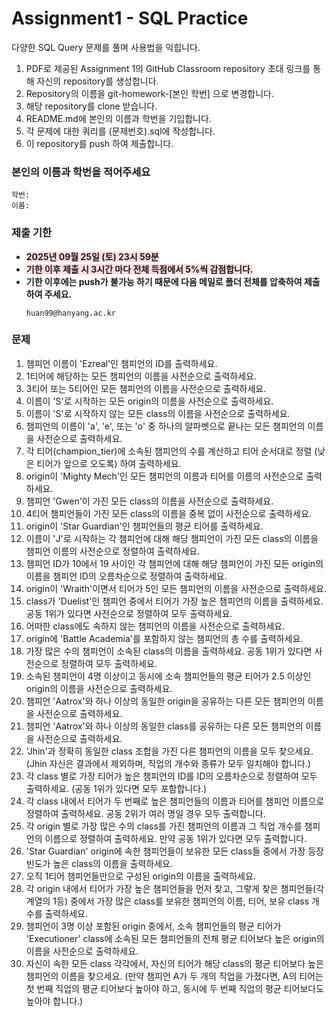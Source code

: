 # Assignment1 - SQL Practice

다양한 SQL Query 문제를 풀며 사용법을 익힙니다.

1. PDF로 제공된 Assignment 1의 GitHub Classroom repository 초대 링크를 통해 자신의 repository를 생성합니다.
2. Repository의 이름을 git-homework-[본인 학번] 으로 변경합니다.
3. 해당 repository를 clone 받습니다.
4. README.md에 본인의 이름과 학번을 기입합니다.
5. 각 문제에 대한 쿼리를 (문제번호).sql에 작성합니다.
6. 이 repository를 push 하여 제출합니다.

### 본인의 이름과 학번을 적어주세요
```
학번: 
이름: 
```

### 제출 기한
- <b style='background-color: #ffdce0'>2025년 09월 25일 (토) 23시 59분</b>
- <b style='background-color: #ffdce0'>기한 이후 제출 시 3시간 마다 전체 득점에서 5%씩 감점합니다.</b>
- <b>기한 이후에는 push가 불가능 하기 때문에 다음 메일로 폴더 전체를 압축하여 제출하여 주세요.</b>
  ```
  huan99@hanyang.ac.kr
  ```

### 문제
1. 챔피언 이름이 'Ezreal'인 챔피언의 ID를 출력하세요.
2. 1티어에 해당하는 모든 챔피언의 이름을 사전순으로 출력하세요.
3. 3티어 또는 5티어인 모든 챔피언의 이름을 사전순으로 출력하세요.
4. 이름이 'S'로 시작하는 모든 origin의 이름을 사전순으로 출력하세요.
5. 이름이 'S'로 시작하지 않는 모든 class의 이름을 사전순으로 출력하세요.
6. 챔피언의 이름이 'a', 'e', 또는 'o' 중 하나의 알파벳으로 끝나는 모든 챔피언의 이름을 사전순으로 출력하세요.
7. 각 티어(champion_tier)에 소속된 챔피언의 수를 계산하고 티어 순서대로 정렬 (낮은 티어가 앞으로 오도록) 하여 출력하세요.
8. origin이 'Mighty Mech'인 모든 챔피언의 이름과 티어를 이름의 사전순으로 출력하세요.
9. 챔피언 'Gwen'이 가진 모든 class의 이름을 사전순으로 출력하세요.
10. 4티어 챔피언들이 가진 모든 class의 이름을 중복 없이 사전순으로 출력하세요.
11. origin이 'Star Guardian'인 챔피언들의 평균 티어를 출력하세요.
12. 이름이 'J'로 시작하는 각 챔피언에 대해 해당 챔피언이 가진 모든 class의 이름을 챔피언 이름의 사전순으로 정렬하여 출력하세요.
13. 챔피언 ID가 10에서 19 사이인 각 챔피언에 대해 해당 챔피언이 가진 모든 origin의 이름을 챔피언 ID의 오름차순으로 정렬하여 출력하세요.
14. origin이 'Wraith'이면서 티어가 5인 모든 챔피언의 이름을 사전순으로 출력하세요.
15. class가 'Duelist'인 챔피언 중에서 티어가 가장 높은 챔피언의 이름을 출력하세요. 공동 1위가 있다면 사전순으로 정렬하여 모두 출력하세요.
16. 어떠한 class에도 속하지 않는 챔피언의 이름을 사전순으로 출력하세요.
17. origin에 'Battle Academia'를 포함하지 않는 챔피언의 총 수를 출력하세요.
18. 가장 많은 수의 챔피언이 소속된 class의 이름을 출력하세요. 공동 1위가 있다면 사전순으로 정렬하여 모두 출력하세요.
19. 소속된 챔피언이 4명 이상이고 동시에 소속 챔피언들의 평균 티어가 2.5 이상인 origin의 이름을 사전순으로 출력하세요.
20. 챔피언 'Aatrox'와 하나 이상의 동일한 origin을 공유하는 다른 모든 챔피언의 이름을 사전순으로 출력하세요.
21. 챔피언 'Aatrox'와 하나 이상의 동일한 class를 공유하는 다른 모든 챔피언의 이름을 사전순으로 출력하세요.
22. 'Jhin'과 정확히 동일한 class 조합을 가진 다른 챔피언의 이름을 모두 찾으세요. (Jhin 자신은 결과에서 제외하며, 직업의 개수와 종류가 모두 일치해야 합니다.)
23. 각 class 별로 가장 티어가 높은 챔피언의 ID를 ID의 오름차순으로 정렬하여 모두 출력하세요. (공동 1위가 있다면 모두 포함합니다.)
24. 각 class 내에서 티어가 두 번째로 높은 챔피언들의 이름과 티어를 챔피언 이름으로 정렬하여 출력하세요. 공동 2위가 여러 명일 경우 모두 출력합니다.
25. 각 origin 별로 가장 많은 수의 class를 가진 챔피언의 이름과 그 직업 개수를 챔피언의 이름으로 정렬하여 출력하세요. 만약 공동 1위가 있다면 모두 출력합니다.
26. 'Star Guardian' origin에 속한 챔피언들이 보유한 모든 class들 중에서 가장 등장 빈도가 높은 class의 이름을 출력하세요.
27. 오직 1티어 챔피언들만으로 구성된 origin의 이름을 출력하세요.
28. 각 origin 내에서 티어가 가장 높은 챔피언들을 먼저 찾고, 그렇게 찾은 챔피언들(각 계열의 1등) 중에서 가장 많은 class를 보유한 챔피언의 이름, 티어, 보유 class 개수를 출력하세요.
29. 챔피언이 3명 이상 포함된 origin 중에서, 소속 챔피언들의 평균 티어가 'Executioner' class에 소속된 모든 챔피언들의 전체 평균 티어보다 높은 origin의 이름을 사전순으로 출력하세요.
30. 자신이 속한 모든 class 각각에서, 자신의 티어가 해당 class의 평균 티어보다 높은 챔피언의 이름을 찾으세요. (만약 챔피언 A가 두 개의 직업을 가졌다면, A의 티어는 첫 번째 직업의 평균 티어보다 높아야 하고, 동시에 두 번째 직업의 평균 티어보다도 높아야 합니다.)
